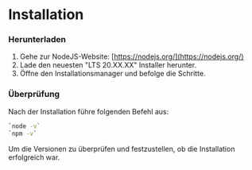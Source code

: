 # Installation

### Herunterladen

1. Gehe zur NodeJS-Website: [https://nodejs.org/](https://nodejs.org/)
2. Lade den neuesten "LTS 20.XX.XX" Installer herunter.
3. Öffne den Installationsmanager und befolge die Schritte.

### Überprüfung

Nach der Installation führe folgenden Befehl aus:

```sh
`node -v`
`npm -v`
```

Um die Versionen zu überprüfen und festzustellen, ob die Installation erfolgreich war.
